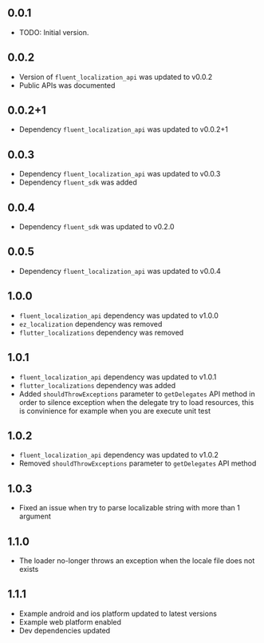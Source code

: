 ## 0.0.1

* TODO: Initial version.

## 0.0.2

* Version of `fluent_localization_api` was updated to v0.0.2
* Public APIs was documented

## 0.0.2+1

* Dependency `fluent_localization_api` was updated to v0.0.2+1

## 0.0.3

* Dependency `fluent_localization_api` was updated to v0.0.3
* Dependency `fluent_sdk` was added

## 0.0.4

* Dependency `fluent_sdk` was updated to v0.2.0

## 0.0.5

* Dependency `fluent_localization_api` was updated to v0.0.4

## 1.0.0

* `fluent_localization_api` dependency was updated to v1.0.0
* `ez_localization` dependency was removed
* `flutter_localizations` dependency was removed

## 1.0.1

* `fluent_localization_api` dependency was updated to v1.0.1
* `flutter_localizations` dependency was added
* Added `shouldThrowExceptions` parameter to `getDelegates` API method in order to silence exception when the delegate try to load resources, this is convinience for example when you are execute unit test

## 1.0.2

* `fluent_localization_api` dependency was updated to v1.0.2
* Removed `shouldThrowExceptions` parameter to `getDelegates` API method 

## 1.0.3

* Fixed an issue when try to parse localizable string with more than 1 argument 

## 1.1.0

* The loader no-longer throws an exception when the locale file does not exists

## 1.1.1


* Example android and ios platform updated to latest versions
* Example web platform enabled
* Dev dependencies updated